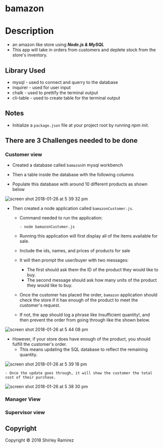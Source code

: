 # bamazon

# Description
  - an amazon like store using ***Node.js & MySQL***
  - This app will take in orders from customers and deplete stock from the store's inventory.
  
## Library Used
- mysql - used to connect and querry to the database
- inquirer - used for user input
- chalk - used to prettify the terminal output
- cli-table - used to create table for the terminal output

## Notes
- Initialize a `package.json` file at your project root by running *npm init*.

## There are 3 Challenges needed to be done 
 
 ### Customer view
   - Created a database called `bamazon`in mysql workbench
   
   - Then a table inside the database with the following columns
   
   - Populate this database with around 10 different products as shown below

![screen shot 2018-01-26 at 5 39 32 pm](https://user-images.githubusercontent.com/31137669/35466653-ed8b076c-02c2-11e8-8cd7-4ad12e594803.png)
    

- Then created a node application called `bamazonCustomer.js`.
    - Command needed to run the application:
    
          - node bamazonCustomer.js
    
    - Running this application will first display all of the items available for sale. 
    - Include the ids, names, and prices of products for sale
    - It will then prompt the user/buyer with two messages:
      - The first should ask them the ID of the product they would like to buy.
      - The second message should ask how many units of the product they would like to buy. 
    - Once the customer has placed the order, `bamazon` application should check the store if it has enough of the product to meet the  customer's request.
     - If not, the app should log a phrase like Insufficient quantity!, and then prevent the order from going through like the shown below.

![screen shot 2018-01-26 at 5 44 08 pm](https://user-images.githubusercontent.com/31137669/35466777-43316e26-02c4-11e8-8de5-8fabe27fe7e6.png)

 -  However, if your store does have enough of the product, you should fulfill the customer's order.
      - This means updating the SQL database to reflect the remaining quantity.
 
 ![screen shot 2018-01-26 at 5 39 18 pm](https://user-images.githubusercontent.com/31137669/35466890-8301db02-02c5-11e8-805d-b5e42464d556.png)
 
 
    - Once the update goes through, it will show the customer the total cost of their purchase.
   
 ![screen shot 2018-01-26 at 5 38 30 pm](https://user-images.githubusercontent.com/31137669/35466804-7f49f180-02c4-11e8-9789-0c8c1dfea0a1.png)

    
    
    
 
 ### Manager View
 
 ### Supervisor view
   
## Copyright
Copyright © 2018 Shirley Ramirez
  



